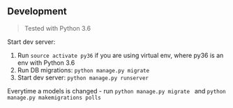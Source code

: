 ## Development

> Tested with Python 3.6

Start dev server:
1. Run `source activate py36` if you are using virtual env, where py36 is an env with Python 3.6
2. Run DB migrations: `python manage.py migrate`
3. Start dev server: `python manage.py runserver`


Everytime a models is changed - run `python manage.py migrate ` and `python manage.py makemigrations polls`